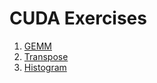 # CUDA Exercises

1. [GEMM](./1-gemm/)
2. [Transpose](./2-transpose/)
4. [Histogram](./4-histogram/)
